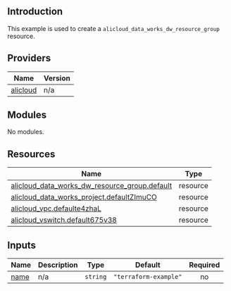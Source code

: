 ## Introduction

This example is used to create a `alicloud_data_works_dw_resource_group` resource.

<!-- BEGIN_TF_DOCS -->
## Providers

| Name | Version |
|------|---------|
| <a name="provider_alicloud"></a> [alicloud](#provider\_alicloud) | n/a |

## Modules

No modules.

## Resources

| Name | Type |
|------|------|
| [alicloud_data_works_dw_resource_group.default](https://registry.terraform.io/providers/aliyun/alicloud/latest/docs/resources/data_works_dw_resource_group) | resource |
| [alicloud_data_works_project.defaultZImuCO](https://registry.terraform.io/providers/aliyun/alicloud/latest/docs/resources/data_works_project) | resource |
| [alicloud_vpc.defaulte4zhaL](https://registry.terraform.io/providers/aliyun/alicloud/latest/docs/resources/vpc) | resource |
| [alicloud_vswitch.default675v38](https://registry.terraform.io/providers/aliyun/alicloud/latest/docs/resources/vswitch) | resource |

## Inputs

| Name | Description | Type | Default | Required |
|------|-------------|------|---------|:--------:|
| <a name="input_name"></a> [name](#input\_name) | n/a | `string` | `"terraform-example"` | no |
<!-- END_TF_DOCS -->
